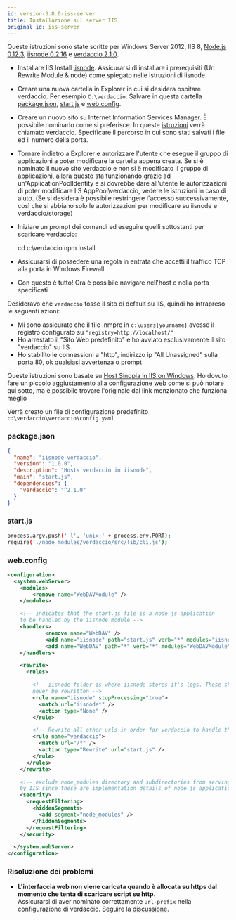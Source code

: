 ```yaml
---
id: version-3.8.6-iss-server
title: Installazione sul server IIS
original_id: iss-server
---
```

Queste istruzioni sono state scritte per Windows Server 2012, IIS 8, [Node.js 0.12.3](https://nodejs.org/), [iisnode 0.2.16](https://github.com/tjanczuk/iisnode) e [verdaccio 2.1.0](https://github.com/verdaccio/verdaccio).

- Installare IIS Install [iisnode](https://github.com/tjanczuk/iisnode). Assicurarsi di installare i prerequisiti (Url Rewrite Module & node) come spiegato nelle istruzioni di iisnode.
- Creare una nuova cartella in Explorer in cui si desidera ospitare verdaccio. Per esempio `C:\verdaccio`. Salvare in questa cartella [package.json](#packagejson), [start.js](#startjs) e [web.config](#webconfig).
- Creare un nuovo sito su Internet Information Services Manager. È possibile nominarlo come si preferisce. In queste [istruzioni](http://www.iis.net/learn/manage/configuring-security/application-pool-identities) verrà chiamato verdaccio. Specificare il percorso in cui sono stati salvati i file ed il numero della porta.
- Tornare indietro a Explorer e autorizzare l'utente che esegue il gruppo di applicazioni a poter modificare la cartella appena creata. Se si è nominato il nuovo sito verdaccio e non si è modificato il gruppo di applicazioni, allora questo sta funzionando grazie ad un'ApplicationPoolIdentity e si dovrebbe dare all'utente le autorizzazioni di poter modificare IIS AppPool\verdaccio, vedere le istruzioni in caso di aiuto. (Se si desidera è possibile restringere l'accesso successivamente, così che si abbiano solo le autorizzazioni per modificare su iisnode e verdaccio/storage)
- Iniziare un prompt dei comandi ed eseguire quelli sottostanti per scaricare verdaccio:

    cd c:\verdaccio
    npm install
    

- Assicurarsi di possedere una regola in entrata che accetti il traffico TCP alla porta in Windows Firewall
- Con questo è tutto! Ora è possibile navigare nell'host e nella porta specificati

Desideravo che `verdaccio` fosse il sito di default su IIS, quindi ho intrapreso le seguenti azioni:

- Mi sono assicurato che il file .nmprc in `c:\users{yourname}` avesse il registro configurato su `"registry=http://localhost/"`
- Ho arrestato il "Sito Web predefinito" e ho avviato esclusivamente il sito "verdaccio" su IIS
- Ho stabilito le connessioni a "http", indirizzo ip "All Unassigned" sulla porta 80, ok qualsiasi avvertenza o prompt

Queste istruzioni sono basate su [Host Sinopia in IIS on Windows](https://gist.github.com/HCanber/4dd8409f79991a09ac75). Ho dovuto fare un piccolo aggiustamento alla configurazione web come si può notare qui sotto, ma è possibile trovare l'originale dal link menzionato che funziona meglio

Verrà creato un file di configurazione predefinito `c:\verdaccio\verdaccio\config.yaml`

### package.json

```json
{
  "name": "iisnode-verdaccio",
  "version": "1.0.0",
  "description": "Hosts verdaccio in iisnode",
  "main": "start.js",
  "dependencies": {
    "verdaccio": "^2.1.0"
  }
}
```

### start.js

```bash
process.argv.push('-l', 'unix:' + process.env.PORT);
require('./node_modules/verdaccio/src/lib/cli.js');
```

### web.config

```xml
<configuration>
  <system.webServer>
    <modules>
        <remove name="WebDAVModule" />
    </modules>

    <!-- indicates that the start.js file is a node.js application
    to be handled by the iisnode module -->
    <handlers>
            <remove name="WebDAV" />
            <add name="iisnode" path="start.js" verb="*" modules="iisnode" resourceType="Unspecified" requireAccess="Execute" />
            <add name="WebDAV" path="*" verb="*" modules="WebDAVModule" resourceType="Unspecified" requireAccess="Execute" />
    </handlers>

    <rewrite>
      <rules>

        <!-- iisnode folder is where iisnode stores it's logs. These should
        never be rewritten -->
        <rule name="iisnode" stopProcessing="true">
          <match url="iisnode*" />
          <action type="None" />
        </rule>

        <!-- Rewrite all other urls in order for verdaccio to handle these -->
        <rule name="verdaccio">
          <match url="/*" />
          <action type="Rewrite" url="start.js" />
        </rule>
      </rules>
    </rewrite>

    <!-- exclude node_modules directory and subdirectories from serving
    by IIS since these are implementation details of node.js applications -->
    <security>
      <requestFiltering>
        <hiddenSegments>
          <add segment="node_modules" />
        </hiddenSegments>
      </requestFiltering>
    </security>

  </system.webServer>
</configuration>
```

### Risoluzione dei problemi

- **L'interfaccia web non viene caricata quando è allocata su https dal momento che tenta di scaricare script su http.**  
    Assicurarsi di aver nominato correttamente `url-prefix` nella configurazione di verdaccio. Seguire la [discussione](https://github.com/verdaccio/verdaccio/issues/622).